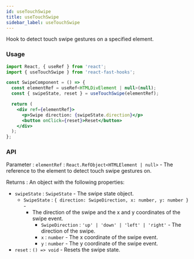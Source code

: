 ```yaml
---
id: useTouchSwipe
title: useTouchSwipe
sidebar_label: useTouchSwipe
---
```


Hook to detect touch swipe gestures on a specified element.

### Usage

```jsx live
import React, { useRef } from 'react';
import { useTouchSwipe } from 'react-fast-hooks';

const SwipeComponent = () => {
  const elementRef = useRef<HTMLDivElement | null>(null);
  const { swipeState, reset } = useTouchSwipe(elementRef);

  return (
    <div ref={elementRef}>
      <p>Swipe direction: {swipeState.direction}</p>
      <button onClick={reset}>Reset</button>
    </div>
  );
};
```

### API

Parameter : `elementRef` : `React.RefObject<HTMLElement | null>` - The reference to the element to detect touch swipe gestures on.

Returns : An object with the following properties:

- `swipeState` : `SwipeState` - The swipe state object.
  - `SwipeState` : `{ direction: SwipeDirection, x: number, y: number }` - 
    - The direction of the swipe and the x and y coordinates of the swipe event.
      - `SwipeDirection` : `'up' | 'down' | 'left' | 'right'` - The direction of the swipe.
      - `x` : `number` - The x coordinate of the swipe event.
      - `y` : `number` - The y coordinate of the swipe event.
- `reset` : `() => void` - Resets the swipe state.
  